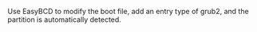 Use EasyBCD to modify the boot file, add an entry type of grub2, and the partition is automatically detected.